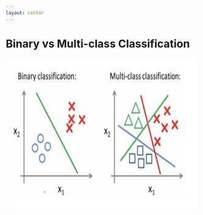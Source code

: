 ```yaml
---
layout: center
---
```


# Binary vs Multi-class Classification

<img alt="binary-multi" src="/images/binary-vs-multi.png" style="width: 720px; height: 400px"  />
